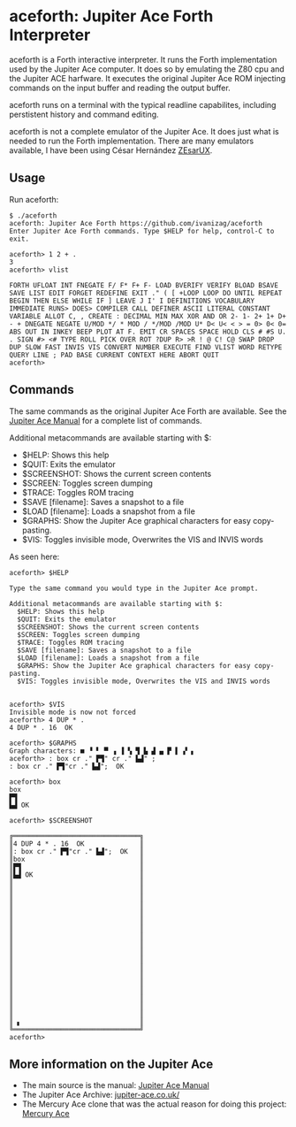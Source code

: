 # aceforth: Jupiter Ace Forth Interpreter

aceforth is a  Forth interactive interpreter. It runs the Forth implementation used by the Jupiter Ace computer. It does so by emulating the Z80 cpu and the Jupiter ACE harfware. It executes the original Jupiter Ace ROM injecting commands on the input buffer and reading the output buffer.

aceforth runs on a terminal with the typical readline capabilites, including perstistent history and command editing.

aceforth is not a complete emulator of the Jupiter Ace. It does just what is needed to run the Forth implementation. There are many emulators available, I have been using César Hernández [ZEsarUX](https://github.com/chernandezba/zesarux).
## Usage

Run aceforth:

```
$ ./aceforth
aceforth: Jupiter Ace Forth https://github.com/ivanizag/aceforth
Enter Jupiter Ace Forth commands. Type $HELP for help, control-C to exit.

aceforth> 1 2 + .
3 
aceforth> vlist

FORTH UFLOAT INT FNEGATE F/ F* F+ F- LOAD BVERIFY VERIFY BLOAD BSAVE SAVE LIST EDIT FORGET REDEFINE EXIT ." ( [ +LOOP LOOP DO UNTIL REPEAT BEGIN THEN ELSE WHILE IF ] LEAVE J I' I DEFINITIONS VOCABULARY IMMEDIATE RUNS> DOES> COMPILER CALL DEFINER ASCII LITERAL CONSTANT VARIABLE ALLOT C, , CREATE : DECIMAL MIN MAX XOR AND OR 2- 1- 2+ 1+ D+ - + DNEGATE NEGATE U/MOD */ * MOD / */MOD /MOD U* D< U< < > = 0> 0< 0= ABS OUT IN INKEY BEEP PLOT AT F. EMIT CR SPACES SPACE HOLD CLS # #S U. . SIGN #> <# TYPE ROLL PICK OVER ROT ?DUP R> >R ! @ C! C@ SWAP DROP DUP SLOW FAST INVIS VIS CONVERT NUMBER EXECUTE FIND VLIST WORD RETYPE QUERY LINE ; PAD BASE CURRENT CONTEXT HERE ABORT QUIT 
aceforth> 
```

## Commands

The same commands as the original Jupiter Ace Forth are available. See the [Jupiter Ace Manual](https://archive.org/details/Jupiter_Ace_Users_Manual_Issue_2_1982_Jupiter_Cantab) for a complete list of commands.

Additional metacommands are available starting with $:

  - $HELP: Shows this help
  - $QUIT: Exits the emulator
  - $SCREENSHOT: Shows the current screen contents
  - $SCREEN: Toggles screen dumping
  - $TRACE: Toggles ROM tracing
  - $SAVE [filename]: Saves a snapshot to a file
  - $LOAD [filename]: Loads a snapshot from a file
  - $GRAPHS: Show the Jupiter Ace graphical characters for easy copy-pasting.
  - $VIS: Toggles invisible mode, Overwrites the VIS and INVIS words

As seen here:

```
aceforth> $HELP

Type the same command you would type in the Jupiter Ace prompt.

Additional metacommands are available starting with $:
  $HELP: Shows this help
  $QUIT: Exits the emulator
  $SCREENSHOT: Shows the current screen contents
  $SCREEN: Toggles screen dumping
  $TRACE: Toggles ROM tracing
  $SAVE [filename]: Saves a snapshot to a file
  $LOAD [filename]: Loads a snapshot from a file
  $GRAPHS: Show the Jupiter Ace graphical characters for easy copy-pasting.
  $VIS: Toggles invisible mode, Overwrites the VIS and INVIS words


aceforth> $VIS
Invisible mode is now not forced
aceforth> 4 DUP * .
4 DUP * . 16  OK  

aceforth> $GRAPHS
Graph characters: ■ ▝ ▘ ▀ ▗ ▐ ▚ ▜ ▙ ▟ ▄ ▛ ▌ ▞ ▖
aceforth> : box cr ." ▛▜" cr ." ▙▟" ;
: box cr ." ▛▜"cr ." ▙▟";  OK  

aceforth> box
box 
▛▜
▙▟ OK  

aceforth> $SCREENSHOT

╔════════════════════════════════╗
║4 DUP 4 * . 16  OK              ║
║: box cr ." ▛▜"cr ." ▙▟";  OK   ║
║box                             ║
║▛▜                              ║
║▙▟ OK                           ║
║                                ║
║                                ║
║                                ║
║                                ║
║                                ║
║                                ║
║                                ║
║                                ║
║                                ║
║                                ║
║                                ║
║                                ║
║                                ║
║                                ║
║                                ║
║                                ║
║                                ║
║                                ║
║ ▖                              ║
╚════════════════════════════════╝
aceforth> 
```


## More information on the Jupiter Ace

- The main source is the manual: [Jupiter Ace Manual](https://archive.org/details/Jupiter_Ace_Users_Manual_Issue_2_1982_Jupiter_Cantab)
- The Jupiter Ace Archive: [jupiter-ace.co.uk/](https://www.jupiter-ace.co.uk/]())
- The Mercury Ace clone that was the actual reason for doing this project: [Mercury Ace](https://codeberg.org/wilco2009/Mercury_Ace)